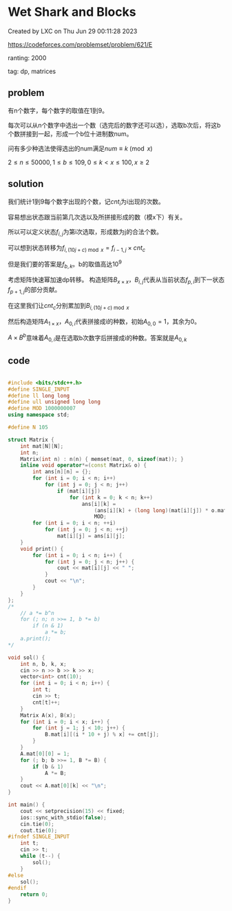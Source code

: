 # Wet Shark and Blocks

Created by LXC on Thu Jun 29 00:11:28 2023

https://codeforces.com/problemset/problem/621/E

ranting: 2000

tag: dp, matrices

## problem

有n个数字，每个数字的取值在1到9。

每次可以从n个数字中选出一个数（选完后的数字还可以选），选取b次后，将这b个数拼接到一起，形成一个b位十进制数num。

问有多少种选法使得选出的num满足$num \equiv k \pmod{x}$

$2 ≤ n ≤ 50 000, 1 ≤ b ≤ 109, 0 ≤ k < x ≤ 100, x ≥ 2$

## solution

我们统计1到9每个数字出现的个数，记$cnt_i$为i出现的次数。

容易想出状态跟当前第几次选以及所拼接形成的数（模x下）有关。

所以可以定义状态$f_{i,j}$为第i次选取，形成数为j的合法个数。

可以想到状态转移为$f_{i,(10j+c)\bmod x} = f_{i-1, j}\times cnt_c$

但是我们要的答案是$f_{b,k}$。b的取值高达$10^9$

考虑矩阵快速幂加速dp转移。
构造矩阵$B_{x\times x}$，$B_{i,j}$代表从当前状态$f_{p,i}$到下一状态$f_{p+1, j}$的部分贡献。

在这里我们让$cnt_c$分别累加到$B_{i,(10j+c)\bmod x}$

然后构造矩阵$A_{1\times x}$，$A_{0,i}$代表拼接成i的种数，初始$A_{0,0} = 1$，其余为0。

$A\times B^b$意味着$A_{0,i}$是在选取b次数字后拼接成i的种数。答案就是$A_{0,k}$

## code

``` cpp

#include <bits/stdc++.h>
#define SINGLE_INPUT
#define ll long long
#define ull unsigned long long
#define MOD 1000000007
using namespace std;

#define N 105

struct Matrix {
    int mat[N][N];
    int n;
    Matrix(int n) : n(n) { memset(mat, 0, sizeof(mat)); }
    inline void operator*=(const Matrix& o) {
        int ans[n][n] = {};
        for (int i = 0; i < n; i++)
            for (int j = 0; j < n; j++)
                if (mat[i][j])
                    for (int k = 0; k < n; k++)
                        ans[i][k] =
                            (ans[i][k] + (long long)(mat[i][j]) * o.mat[j][k]) %
                            MOD;
        for (int i = 0; i < n; ++i)
            for (int j = 0; j < n; ++j)
                mat[i][j] = ans[i][j];
    }
    void print() {
        for (int i = 0; i < n; i++) {
            for (int j = 0; j < n; j++) {
                cout << mat[i][j] << " ";
            }
            cout << "\n";
        }
    }
};
/*
    // a *= b^n
    for (; n; n >>= 1, b *= b)
        if (n & 1)
            a *= b;
    a.print();
*/

void sol() {
    int n, b, k, x;
    cin >> n >> b >> k >> x;
    vector<int> cnt(10);
    for (int i = 0; i < n; i++) {
        int t;
        cin >> t;
        cnt[t]++;
    }
    Matrix A(x), B(x);
    for (int i = 0; i < x; i++) {
        for (int j = 1; j < 10; j++) {
            B.mat[i][(i * 10 + j) % x] += cnt[j];
        }
    }
    A.mat[0][0] = 1;
    for (; b; b >>= 1, B *= B) {
        if (b & 1)
            A *= B;
    }
    cout << A.mat[0][k] << "\n";
}

int main() {
    cout << setprecision(15) << fixed;
    ios::sync_with_stdio(false);
    cin.tie(0);
    cout.tie(0);
#ifndef SINGLE_INPUT
    int t;
    cin >> t;
    while (t--) {
        sol();
    }
#else
    sol();
#endif
    return 0;
}

```

